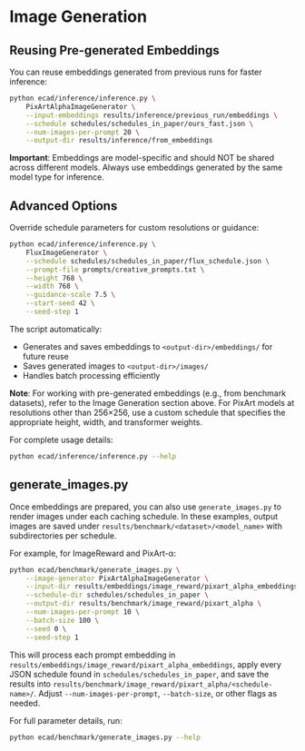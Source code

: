 # Image Generation

## Reusing Pre-generated Embeddings

You can reuse embeddings generated from previous runs for faster inference:

```bash
python ecad/inference/inference.py \
    PixArtAlphaImageGenerator \
    --input-embeddings results/inference/previous_run/embeddings \
    --schedule schedules/schedules_in_paper/ours_fast.json \
    --num-images-per-prompt 20 \
    --output-dir results/inference/from_embeddings
```

**Important**: Embeddings are model-specific and should NOT be shared across different models. Always use embeddings generated by the same model type for inference.

## Advanced Options

Override schedule parameters for custom resolutions or guidance:

```bash
python ecad/inference/inference.py \
    FluxImageGenerator \
    --schedule schedules/schedules_in_paper/flux_schedule.json \
    --prompt-file prompts/creative_prompts.txt \
    --height 768 \
    --width 768 \
    --guidance-scale 7.5 \
    --start-seed 42 \
    --seed-step 1
```

The script automatically:
- Generates and saves embeddings to `<output-dir>/embeddings/` for future reuse
- Saves generated images to `<output-dir>/images/`
- Handles batch processing efficiently

**Note**: For working with pre-generated embeddings (e.g., from benchmark datasets), refer to the Image Generation section above. For PixArt models at resolutions other than 256×256, use a custom schedule that specifies the appropriate height, width, and transformer weights.

For complete usage details:

```bash
python ecad/inference/inference.py --help
```

## generate_images.py

Once embeddings are prepared, you can also use `generate_images.py` to render images under each caching schedule. In these examples, output images are saved under `results/benchmark/<dataset>/<model_name>` with subdirectories per schedule.

For example, for ImageReward and PixArt-α:

```bash
python ecad/benchmark/generate_images.py \
    --image-generator PixArtAlphaImageGenerator \
    --input-dir results/embeddings/image_reward/pixart_alpha_embeddings \
    --schedule-dir schedules/schedules_in_paper \
    --output-dir results/benchmark/image_reward/pixart_alpha \
    --num-images-per-prompt 10 \
    --batch-size 100 \
    --seed 0 \
    --seed-step 1
```

This will process each prompt embedding in `results/embeddings/image_reward/pixart_alpha_embeddings`, apply every JSON schedule found in `schedules/schedules_in_paper`, and save the results into `results/benchmark/image_reward/pixart_alpha/<schedule-name>/`. Adjust `--num-images-per-prompt`, `--batch-size`, or other flags as needed.

For full parameter details, run:

```bash
python ecad/benchmark/generate_images.py --help
```